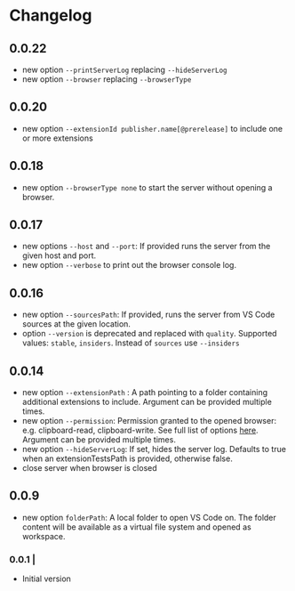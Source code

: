 # Changelog


## 0.0.22
 * new option `--printServerLog` replacing `--hideServerLog`
 * new option `--browser` replacing `--browserType`

## 0.0.20
 * new option `--extensionId publisher.name[@prerelease]` to include one or more extensions

## 0.0.18
 * new option `--browserType none` to start the server without opening a browser.

## 0.0.17
 * new options `--host` and `--port`: If provided runs the server from the given host and port.
 * new option `--verbose` to print out the browser console log.

## 0.0.16
 * new option `--sourcesPath`: If provided, runs the server from VS Code sources at the given location.
 * option `--version` is deprecated and replaced with `quality`. Supported values: `stable`, `insiders`. Instead of `sources` use `--insiders`

## 0.0.14
 * new option `--extensionPath` : A path pointing to a folder containing additional extensions to include. Argument can be provided multiple times.
 * new option `--permission`: Permission granted to the opened browser: e.g. clipboard-read, clipboard-write. See full list of options [here](https://playwright.dev/docs/1.14/emulation#permissions). Argument can be provided multiple times.
 * new option `--hideServerLog`: If set, hides the server log. Defaults to true when an extensionTestsPath is provided, otherwise false.
 * close server when browser is closed

## 0.0.9

 * new option `folderPath`:	A local folder to open VS Code on. The folder content will be available as a virtual file system and opened as workspace.


### 0.0.1 |

- Initial version


